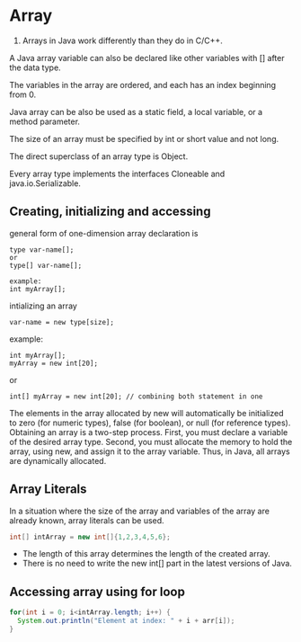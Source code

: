 # Array

1. Arrays in Java work differently than they do in C/C++.

A Java array variable can also be declared like other variables with [] after the data type.

The variables in the array are ordered, and each has an index beginning from 0.

Java array can be also be used as a static field, a local variable, or a method parameter.

The size of an array must be specified by int or short value and not long.

The direct superclass of an array type is Object.

Every array type implements the interfaces Cloneable and java.io.Serializable.


## Creating, initializing and accessing 

general form of one-dimension array declaration is
```
type var-name[];
or
type[] var-name[];

example:
int myArray[];
```

intializing an array
```
var-name = new type[size];
```
example:
```
int myArray[];
myArray = new int[20];
```
or 
```
int[] myArray = new int[20]; // combining both statement in one
```

The elements in the array allocated by new will automatically be initialized to zero (for numeric types), false (for boolean), or null (for reference types).
Obtaining an array is a two-step process. First, you must declare a variable of the desired array type. Second, you must allocate the memory to hold the array, using new, and assign it to the array variable. Thus, in Java, all arrays are dynamically allocated.

## Array Literals
In a situation where the size of the array and variables of the array are already known, array literals can be used. 

```java
int[] intArray = new int[]{1,2,3,4,5,6};
```
- The length of this array determines the length of the created array.
- There is no need to write the new int[] part in the latest versions of Java.

## Accessing array using for loop

```java
for(int i = 0; i<intArray.length; i++) {
  System.out.println("Element at index: " + i + arr[i]);
}
```


